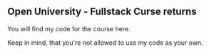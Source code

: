 ## Open University - Fullstack Curse returns

You will find my code for the course here.

Keep in mind, that you're not allowed to use my code as your own.